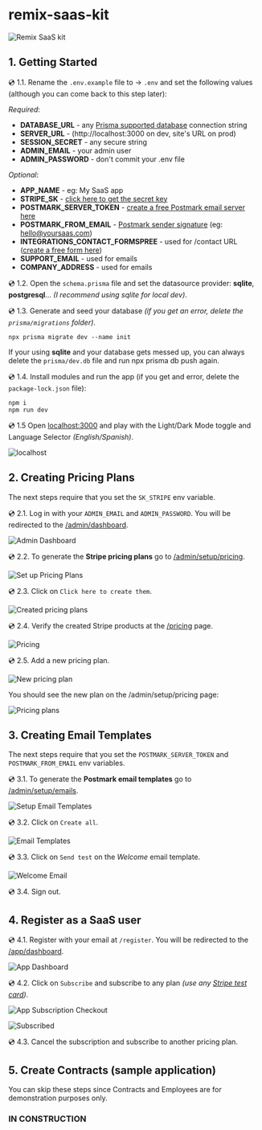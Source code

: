 # remix-saas-kit

![Remix SaaS kit](https://yahooder.sirv.com/saasfrontends/remix/ss/cover.png)

## 1. Getting Started

💿 1.1. Rename the `.env.example` file to &rarr; `.env` and set the following values (although you can come back to this step later):

_Required_:

- **DATABASE_URL** - any [Prisma supported database](https://www.prisma.io/docs/reference/database-reference/supported-databases) connection string
- **SERVER_URL** - (http://localhost:3000 on dev, site's URL on prod)
- **SESSION_SECRET** - any secure string
- **ADMIN_EMAIL** - your admin user
- **ADMIN_PASSWORD** - don't commit your .env file

_Optional_:

- **APP_NAME** - eg: My SaaS app
- **STRIPE_SK** - [click here to get the secret key](https://dashboard.stripe.com/test/developers)
- **POSTMARK_SERVER_TOKEN** - [create a free Postmark email server here](https://account.postmarkapp.com/servers)
- **POSTMARK_FROM_EMAIL** - [Postmark sender signature](https://account.postmarkapp.com/signature_domains) (eg: hello@yoursaas.com)
- **INTEGRATIONS_CONTACT_FORMSPREE** - used for /contact URL ([create a free form here](https://formspree.io/forms))
- **SUPPORT_EMAIL** - used for emails
- **COMPANY_ADDRESS** - used for emails

💿 1.2. Open the `schema.prisma` file and set the datasource provider: **sqlite**, **postgresql**... _(I recommend using sqlite for local dev)_.

💿 1.3. Generate and seed your database _(if you get an error, delete the `prisma/migrations` folder)_.

```
npx prisma migrate dev --name init
```

If your using **sqlite** and your database gets messed up, you can always delete the `prisma/dev.db` file and run npx prisma db push again.

💿 1.4. Install modules and run the app (if you get and error, delete the `package-lock.json` file):

```
npm i
npm run dev
```

💿 1.5 Open [localhost:3000](http://localhost:3000) and play with the Light/Dark Mode toggle and Language Selector _(English/Spanish)_.

![localhost](https://yahooder.sirv.com/saasfrontends/remix/tutorials/readme/localhost.png)

## 2. Creating Pricing Plans

The next steps require that you set the `SK_STRIPE` env variable.

💿 2.1. Log in with your `ADMIN_EMAIL` and `ADMIN_PASSWORD`. You will be redirected to the [/admin/dashboard](http://localhost:3000/admin/dashboard).

![Admin Dashboard](https://yahooder.sirv.com/saasfrontends/remix/tutorials/readme/admin-dashboard.png)

💿 2.2. To generate the **Stripe pricing plans** go to [/admin/setup/pricing](http://localhost:3000/admin/setup/pricing).

![Set up Pricing Plans](https://yahooder.sirv.com/saasfrontends/remix/tutorials/readme/admin-setup-pricing.png)

💿 2.3. Click on `Click here to create them`.

![Created pricing plans](https://yahooder.sirv.com/saasfrontends/remix/tutorials/readme/admin-pricing.png)

💿 2.4. Verify the created Stripe products at the [/pricing](http://localhost:3000/pricing) page.

![Pricing](https://yahooder.sirv.com/saasfrontends/remix/tutorials/readme/pricing.png)

💿 2.5. Add a new pricing plan.

![New pricing plan](https://yahooder.sirv.com/saasfrontends/remix/tutorials/readme/admin-pricing-new.png)

You should see the new plan on the /admin/setup/pricing page:

![Pricing plans](https://yahooder.sirv.com/saasfrontends/remix/tutorials/readme/admin-pricing-with-custom.png)

## 3. Creating Email Templates

The next steps require that you set the `POSTMARK_SERVER_TOKEN` and `POSTMARK_FROM_EMAIL` env variables.

💿 3.1. To generate the **Postmark email templates** go to [/admin/setup/emails](http://localhost:3000/admin/setup/emails).

![Setup Email Templates](https://yahooder.sirv.com/saasfrontends/remix/tutorials/readme/admin-setup-emails.png)

💿 3.2. Click on `Create all`.

![Email Templates](https://yahooder.sirv.com/saasfrontends/remix/tutorials/readme/admin-emails.png)

💿 3.3. Click on `Send test` on the *Welcome* email template.

![Welcome Email](https://yahooder.sirv.com/saasfrontends/remix/tutorials/readme/welcome-email.png)

💿 3.4. Sign out.

## 4. Register as a SaaS user

💿 4.1. Register with your email at `/register`. You will be redirected to the [/app/dashboard](http://localhost:3000/app/dashboard).

![App Dashboard](https://yahooder.sirv.com/saasfrontends/remix/tutorials/readme/app-dashboard.png)

💿 4.2. Click on `Subscribe` and subscribe to any plan _(use any [Stripe test card](https://stripe.com/docs/testing#cards))_.

![App Subscription Checkout](https://yahooder.sirv.com/saasfrontends/remix/tutorials/readme/app-subscription-checkout.png)

![Subscribed](https://yahooder.sirv.com/saasfrontends/remix/tutorials/readme/app-subscribed.png)

💿 4.3. Cancel the subscription and subscribe to another pricing plan.

## 5. Create Contracts (sample application)

You can skip these steps since Contracts and Employees are for demonstration purposes only.

### IN CONSTRUCTION